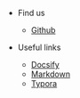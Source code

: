 * Find us
  * [Github](https://github.com/NexMaker-Fab/2023zjude-keyidu)


* Useful links
  * [Docsify](https://docsify.js.org/#/zh-cn/)
  * [Markdown](https://www.runoob.com/markdown/md-tutorial.html)
  * [Typora](https://typora.io/)

  
 
  

